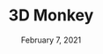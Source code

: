 ---
layout: project
title: 3D Monkey
date: February 7, 2021
desc: 3D Monkey made out of wire, pipe cleaners, and pearler beads
category: modeling
#cta:
  #title: Google Me!
  #url: https://www.google.com/search?q=grace
thumb: /images/portfolio/monkey1.jpg
images:
  - image:
    url: /images/portfolio/monkey1.jpg
    desc: Hanging Monkey
  - image:
    url: /images/portfolio/monkey2.jpg
    desc: Hanging Monkey
---